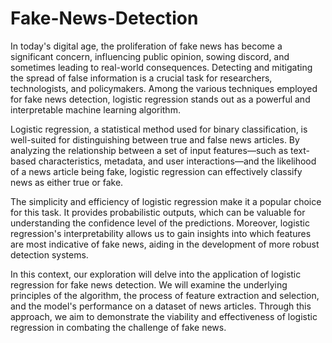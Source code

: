 # Fake-News-Detection

In today's digital age, the proliferation of fake news has become a significant concern, influencing public opinion, sowing discord, and sometimes leading to real-world consequences. Detecting and mitigating the spread of false information is a crucial task for researchers, technologists, and policymakers. Among the various techniques employed for fake news detection, logistic regression stands out as a powerful and interpretable machine learning algorithm.

Logistic regression, a statistical method used for binary classification, is well-suited for distinguishing between true and false news articles. By analyzing the relationship between a set of input features—such as text-based characteristics, metadata, and user interactions—and the likelihood of a news article being fake, logistic regression can effectively classify news as either true or fake.

The simplicity and efficiency of logistic regression make it a popular choice for this task. It provides probabilistic outputs, which can be valuable for understanding the confidence level of the predictions. Moreover, logistic regression's interpretability allows us to gain insights into which features are most indicative of fake news, aiding in the development of more robust detection systems.

In this context, our exploration will delve into the application of logistic regression for fake news detection. We will examine the underlying principles of the algorithm, the process of feature extraction and selection, and the model's performance on a dataset of news articles. Through this approach, we aim to demonstrate the viability and effectiveness of logistic regression in combating the challenge of fake news.
